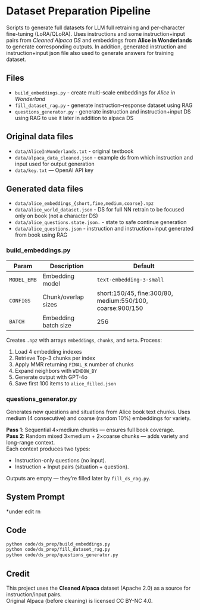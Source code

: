 # Dataset Preparation Pipeline
Scripts to generate full datasets for LLM full retraining and per-character fine-tuning (LoRA/QLoRA). 
Uses instructions and some instruction+input pairs from *Cleaned Alpaca DS* and embeddings from **Alice in Wonderlands** to generate corresponding outputs.
In addition, generated instruction and instruction+input json file also used to generate answers for training dataset.

## Files
- `build_embeddings.py` - create multi-scale embeddings for *Alice in Wonderland*
- `fill_dataset_rag.py` - generate instruction–response dataset using RAG
- `questions_generator.py` - generate instruction and instruction+input DS using RAG to use it later in addition to alpaca DS

## Original data files
- `data/AliceInWonderlands.txt` - original textbook
- `data/alpaca_data_cleaned.json` - example ds from which instruction and input used for output generation
- `data/key.txt` — OpenAI API key

## Generated data files
- `data/alice_embeddings_{short,fine,medium,coarse}.npz`
- `data/alice_world_dataset.json` - DS for full NN retrain to be focused only on book (not a character DS)
- `data/alice_questions.state.json.` - state to safe continue generation
- `data/alice_questions.json` - instruction and instruction+input generated from book using RAG

### build_embeddings.py
| Param | Description | Default |
|--------|--------------|----------|
| `MODEL_EMB` | Embedding model | `text-embedding-3-small` |
| `CONFIGS` | Chunk/overlap sizes | short:150/45, fine:300/80, medium:550/100, coarse:900/150 |
| `BATCH` | Embedding batch size | 256 |

Creates `.npz` with arrays `embeddings`, `chunks`, and `meta`.
Process:
1. Load 4 embedding indexes
2. Retrieve Top-3 chunks per index  
3. Apply MMR returning `FINAL_K` number of chunks
4. Expand neighbors with `WINDOW_BY`
5. Generate output with GPT-4o
6. Save first 100 items to `alice_filled.json`

### questions_generator.py
Generates new questions and situations from Alice book text chunks.
Uses medium (4 consecutive) and coarse (random 10%) embeddings for variety.

**Pass 1**: Sequential 4×medium chunks — ensures full book coverage.<br>
**Pass 2**: Random mixed 3×medium + 2×coarse chunks — adds variety and long-range context.<br>
Each context produces two types: 
- Instruction-only questions (no input).
- Instruction + Input pairs (situation + question).<br>

Outputs are empty — they’re filled later by `fill_ds_rag.py`.

## System Prompt
*under edit rn

## Code
```bash
python code/ds_prep/build_embeddings.py
python code/ds_prep/fill_dataset_rag.py
python code/ds_prep/questions_generator.py
```
## **Credit**  
This project uses the **Cleaned Alpaca** dataset (Apache 2.0) as a source for instruction/input pairs.  
Original Alpaca (before cleaning) is licensed CC BY-NC 4.0.  
